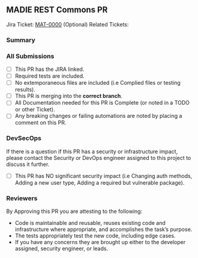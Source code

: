 ## MADIE REST Commons PR

Jira Ticket: [MAT-0000](https://jira.cms.gov/browse/MAT-0000)
(Optional) Related Tickets:

### Summary

### All Submissions
* [ ] This PR has the JIRA linked.
* [ ] Required tests are included.
* [ ] No extemporaneous files are included (i.e Complied files or testing results).
* [ ] This PR is merging into the **correct branch**.
* [ ] All Documentation needed for this PR is Complete (or noted in a TODO or other Ticket).
* [ ] Any breaking changes or failing automations are noted by placing a comment on this PR.

### DevSecOps
If there is a question if this PR has a security or infrastructure impact, please contact the Security or DevOps engineer assigned to this project to discuss it further.

* [ ] This PR has NO significant security impact (i.e Changing auth methods, Adding a new user type, Adding a required but vulnerable package).

### Reviewers
By Approving this PR you are attesting to the following:

*  Code is maintainable and reusable, reuses existing code and infrastructure where appropriate, and accomplishes the task’s purpose.
*  The tests appropriately test the new code, including edge cases.
*  If you have any concerns they are brought up either to the developer assigned, security engineer, or leads.
